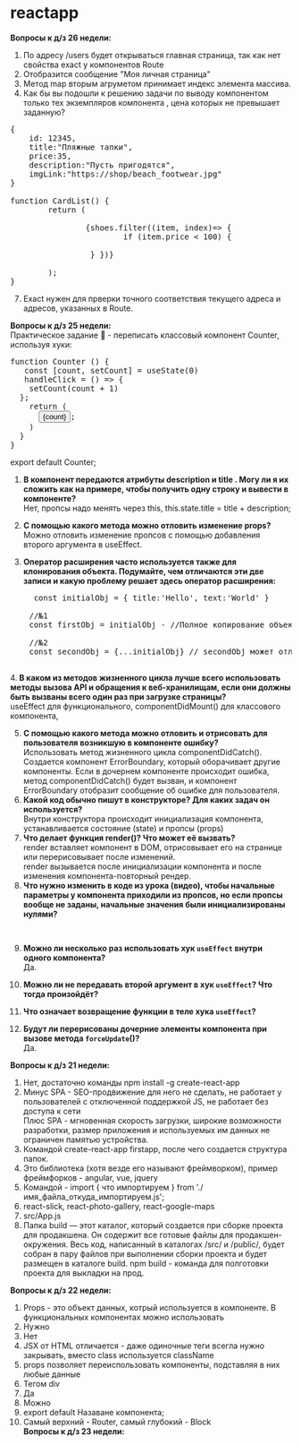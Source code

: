 # reactapp
<b>Вопросы к д/з 26 недели: </b><br>

1. По адресу /users будет открываться главная страница, так как нет свойства exact у компонентов Route
2. Отобразится сообщение "Моя личная страница"
3. Метод map вторым агруметом принимает индекс элемента массива.
4. Как бы вы подошли к решению задачи по выводу компонентом <CardList> только тех экземпляров компонента <Card>, цена которых не превышает заданную?
<pre>
{
    id: 12345,
    title:"Пляжные тапки",
    price:35,
    description:"Пусть пригодятся",
    imgLink:"https://shop/beach_footwear.jpg"
}

function CardList() {
        return (
            <React.Fragment>
                {shoes.filter((item, index)=> {
                        if (item.price < 100) {
                        <Card
                            key={index}
                            id={item.id}
                            title={item.title}
                            price={item.price}
                            description={item.description}
                            imgLink={item.imgLink}
			            />
                 } })}
            </React.Fragment>
        );
}
</pre>
7. Exact нужен для прверки точного соответствия текущего адреса и адресов, указанных в Route. <br>

<b>Вопросы к д/з 25 недели: </b><br>
Практическое задание 💎 - переписать классовый компонент Counter, используя хуки:
<pre>
function Counter () {
   const [count, setCount] = useState(0)
   handleClick = () => {
    setCount(count + 1)
  };
    return (
      <button onClick={handleClick}>{count}</button>;
    )
  }
}
</pre>	
export default Counter; 
</pre>
1. <b>В компонент передаются атрибуты description и title . Могу ли я их сложить как на примере, чтобы получить одну строку и вывести в компоненте?</b></br>
Нет, пропсы надо менять через this, this.state.title = title + description;
2.  <b>С помощью какого метода можно отловить изменение props?</b></br>
Можно отловить изменение пропсов с помощью добавления второго аргумента в useEffect.

3. <b>Оператор расширения часто используется также для клонирования объекта. Подумайте, чем отличаются эти две записи и какую проблему решает здесь оператор расширения:</b>
 <pre>
	 const initialObj = { title:'Hello', text:'World' }

	//№1
	const firstObj = initialObj - //Полное копирование объекта,  firstObj зависит от initialObj, firstObj будет менятся, если изменится initialObj 
	
	//№2
	const secondObj = {...initialObj} // secondObj может отличаться по содержанию от initialObj, независимые объекты
 </pre>

4.<b> В каком из методов жизненного цикла лучше всего использовать методы вызова API и обращения к веб-хранилищам, если они должны быть вызваны всего один раз при загрузке страницы?</b></br>
 useEffect для функциональногo, componentDidMount() для классового компонента,

5. <b>С помощью какого метода можно отловить и отрисовать для пользователя возникшую в компоненте ошибку?</b></br>
Использовать метод жизненного цикла componentDidCatch(). Создается компонент ErrorBoundary, который оборачивает другие компоненты. Если в дочернем компоненте происходит ошибка, метод componentDidCatch() будет вызван, и компонент ErrorBoundary отобразит сообщение об ошибке для пользователя.</br>
6. <b>Какой код обычно пишут в конструкторе? Для каких задач он используется?</b></br>
   Внутри конструктора происходит инициализация компонента, устанавливается состояние (state) и пропсы (props)<br>
7. <b>Что делает функция render()? Что может её вызвать?</b><br>
render вставляет компонент в DOM, отрисовывает его на странице или перерисовывает после изменений.<br>
render вызывается после инициализации компонента и после изменения компонента-повторный рендер.<br>
8. <b>Что нужно изменить в коде из урока (видео), чтобы начальные параметры у компонента приходили из пропсов, но если пропсы вообще не заданы, начальные значения были инициализированы нулями?</b><br>
<pre>

</pre>
9. <b>Можно ли несколько раз использовать хук `useEffect` внутри одного компонента?</b><br>
Да.  
10. <b>Можно ли не передавать второй аргумент в хук `useEffect`? Что тогда произойдёт?</b></br>

11. <b>Что означает возвращение функции в теле хука `useEffect`? </b></br>

12. <b>Будут ли перерисованы дочерние элементы компонента при вызове метода `forceUpdate`()?</b></br>
Да.



<b>Вопросы к д/з 21 недели: </b><br>
1. Нет, достаточно команды npm install -g create-react-app <br>
2. Минус SPA - SEO-продвижение для него не сделать, не работает у пользователей с отключенной поддержкой JS, не работает без доступа к сети <br>
Плюс SPA - мгновенная скорость загрузки, широкие возможности разработки, размер приложения и используемых им данных не ограничен памятью устройства.<br>
3. Командой create-react-app firstapp, после чего создается структура папок.<br>
4. Это библиотека (хотя везде его называют фреймворком), пример фреймфорков - angular, vue, jquery<br>
5. Командой - import { что импортируем } from './имя_файла_откуда_импортируем.js';<br>
6. react-slick, react-photo-gallery, react-google-maps<br>
7. src/App.js<br>
8. Папка build — этот каталог, который создается при сборке проекта для продакшена. Он содержит
все готовые файлы для продакшен-окружения. Весь код, написанный в каталогах /src/ и /public/, будет собран в пару файлов при выполнении сборки проекта и будет размещен в каталоге build. npm build - команда для полготовки проекта для выкладки на прод.

<b>Вопросы к д/з 22 недели: </b><br>
1. Props - это объект данных, котрый используется в компоненте. В функциональных компонентах можно использовать </br>
2. Нужно </br>
3. Нет </br>
4. JSX от HTML отличается - даже одиночные теги всегла нужно закрывать, вместо class используется className  <br>
5. props позволяет переиспользовать компоненты, подставляя в них любые данные <br>
6. Тегом div
7. Да<br>
8. Можно<br>
9. export default Назаване компонента;<br>
10. Самый верхний - Router, самый глубокий - Block<br>
<b>Вопросы к д/з 23 недели: </b><br>


